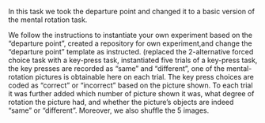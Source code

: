 In this task we took the departure point and changed it to a basic version of the mental rotation task.

We follow the instructions to instantiate your own experiment based on the “departure point”, created a repository for own experiment,and change the “departure point” template as instructed. (replaced the 2-alternative forced choice task with a key-press task, instantiated five trials of a key-press task, the key presses are recorded as “same” and “different”, one of the mental-rotation pictures is obtainable here on each trial. The key press choices are coded as “correct” or “incorrect” based on the picture shown. To each trial it was further added which number of picture shown it was, what degree of rotation the picture had, and whether the picture’s objects are indeed “same” or “different”. Moreover, we also shuffle the 5 images.
